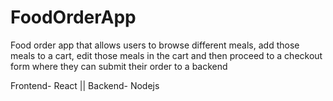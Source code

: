 # FoodOrderApp
Food order app that allows users to browse different meals, add those meals to a cart, edit those meals in the cart and then proceed to a checkout form where they can submit their order to a backend

Frontend- React ||
Backend- Nodejs
